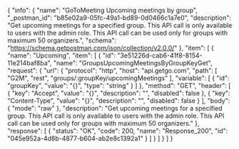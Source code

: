 {
  "info": {
    "name": "GoToMeeting Upcoming meetings by group",
    "_postman_id": "b85e02a9-05fc-49a1-bd89-0d0466c1a7e0",
    "description": "Get upcoming meetings for a specified group. This API call is only available to users with the admin role. This API call can be used only for groups with maximum 50 organizers.",
    "schema": "https://schema.getpostman.com/json/collection/v2.0.0/"
  },
  "item": [
    {
      "name": "Upcoming",
      "item": [
        {
          "id": "3e51226d-cab6-41f8-8154-11e214baf8ba",
          "name": "GroupsUpcomingMeetingsByGroupKeyGet",
          "request": {
            "url": {
              "protocol": "http",
              "host": "api.getgo.com",
              "path": [
                "G2M",
                "rest",
                "groups/:groupKey/upcomingMeetings"
              ],
              "variable": [
                {
                  "id": "groupKey",
                  "value": "{}",
                  "type": "string"
                }
              ]
            },
            "method": "GET",
            "header": [
              {
                "key": "Accept",
                "value": "{}",
                "description": "",
                "disabled": false
              },
              {
                "key": "Content-Type",
                "value": "{}",
                "description": "",
                "disabled": false
              }
            ],
            "body": {
              "mode": "raw"
            },
            "description": "Get upcoming meetings for a specified group. This API call is only available to users with the admin role. This API call can be used only for groups with maximum 50 organizers."
          },
          "response": [
            {
              "status": "OK",
              "code": 200,
              "name": "Response_200",
              "id": "045e952a-4d8b-4877-b604-ab2e8c1392a1"
            }
          ]
        }
      ]
    }
  ]
}